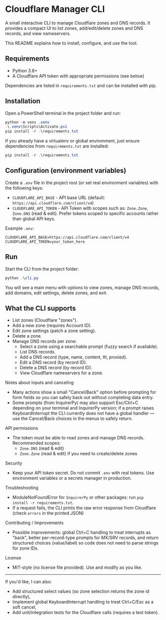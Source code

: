 # Cloudflare Manager CLI

A small interactive CLI to manage Cloudflare zones and DNS records. It provides a compact UI to list zones, add/edit/delete zones and DNS records, and view nameservers.

This README explains how to install, configure, and use the tool.

## Requirements
- Python 3.8+
- A Cloudflare API token with appropriate permissions (see below)

Dependencies are listed in `requirements.txt` and can be installed with pip.

## Installation
Open a PowerShell terminal in the project folder and run:

```powershell
python -m venv .venv
.\.venv\Scripts\Activate.ps1
pip install -r .\requirements.txt
```

If you already have a virtualenv or global environment, just ensure dependencies from `requirements.txt` are installed:

```powershell
pip install -r .\requirements.txt
```

## Configuration (environment variables)
Create a `.env` file in the project root (or set real environment variables) with the following keys:

- `CLOUDFLARE_API_BASE` - API base URL (default: `https://api.cloudflare.com/client/v4`)
- `CLOUDFLARE_API_TOKEN` - API Token with scopes such as: `Zone.Zone`, `Zone.DNS` (read & edit). Prefer tokens scoped to specific accounts rather than global API keys.

Example `.env`:

```
CLOUDFLARE_API_BASE=https://api.cloudflare.com/client/v4
CLOUDFLARE_API_TOKEN=your_token_here
```

## Run
Start the CLI from the project folder:

```powershell
python .\cli.py
```

You will see a main menu with options to view zones, manage DNS records, add domains, edit settings, delete zones, and exit.

## What the CLI supports
- List zones (Cloudflare "zones").
- Add a new zone (requires Account ID).
- Edit zone settings (patch a zone setting).
- Delete a zone.
- Manage DNS records per zone:
  - Select a zone using a searchable prompt (fuzzy search if available).
  - List DNS records.
  - Add a DNS record (type, name, content, ttl, proxied).
  - Edit a DNS record (by record ID).
  - Delete a DNS record (by record ID).
  - View Cloudflare nameservers for a zone.

Notes about inputs and canceling
- Many actions show a small "Cancel/Back" option before prompting for form fields so you can safely back out without completing data entry.
- Some prompts (from InquirerPy) may also support Esc/Ctrl+C depending on your terminal and InquirerPy version; if a prompt raises KeyboardInterrupt the CLI currently does not have a global handler — use the Cancel/Back choices in the menus to safely return.

API permissions
- The token must be able to read zones and manage DNS records. Recommended scopes:
  - `Zone.DNS` (read & edit)
  - `Zone.Zone` (read & edit) if you need to create/delete zones

Security
- Keep your API token secret. Do not commit `.env` with real tokens. Use environment variables or a secrets manager in production.

Troubleshooting
- ModuleNotFoundError for `InquirerPy` or other packages: run `pip install -r requirements.txt`.
- If a request fails, the CLI prints the raw error response from Cloudflare (check `errors` in the printed JSON)

Contributing / Improvements
- Possible improvements: global Ctrl+C handling to treat interrupts as "back", better per-record-type prompts for MX/SRV records, and return structured choices (value/label) so code does not need to parse strings for zone IDs.

License
- MIT-style (no license file provided). Use and modify as you like.

---

If you'd like, I can also:
- Add structured select values (so zone selection returns the zone id directly),
- Implement global KeyboardInterrupt handling to treat Ctrl+C/Esc as a soft cancel,
- Add unit/integration tests for the Cloudflare calls (requires a test token).
